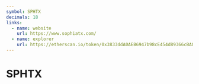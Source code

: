 ```yaml
---
symbol: SPHTX
decimals: 18
links:
  - name: website
    url: https://www.sophiatx.com/
  - name: explorer
    url: https://etherscan.io/token/0x3833ddA0AEB6947b98cE454d89366cBA8Cc55528
---
```


# SPHTX
